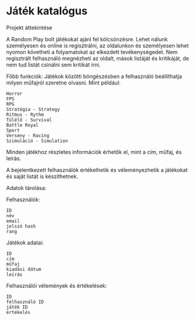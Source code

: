 <h1>Játék katalógus</h1>

Projekt áttekintése

A Random Play bolt játékokat ajánl fel kölcsönzésre. Lehet nálunk személyesen és online is regisztrálni, az oldalunkon és személyesen lehet nyomon követheti a folyamatokat az elkezdett tevékenységedet. Nem regisztrált felhasználó megnézheti az oldalt, mások listáját és kritikáját, de nem tud listát csinálni sem kritikát írni.

Főbb funkciók: Játékok közötti böngészésben a felhasználó beállíthatja milyen műfajról szeretne olvasni. Mint például:

    Horror
    FPS
    RPG
    Stratégia - Strategy
    Ritmus - Rythm
    Túlélő - Survival
    Battle Royal
    Sport
    Verseny - Racing
    Szimuláció - Simulation

Minden játékhoz részletes információk érhetők el, mint a cím, műfaj, és leírás.

A bejelentkezett felhasználók értékelhetik és véleményezhetik a játékokat és saját listát is készíthetnek.

Adatok tárolása:

Felhasználók:

    ID
    név
    email
    jelszó hash
    rang

Játékok adatai:

    ID
    cím
    műfaj
    kiadási dátum
    leírás

Felhasználói vélemények és értékelések:

    ID
    felhasználó ID
    játék ID
    értékelés
